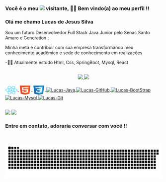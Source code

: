 ### Você é o meu ![](https://visitor-badge.glitch.me/badge?page_id=LucasJesus17.LucasJesus17) visitante, 🎉🎉 Bem vindo(a) ao meu perfil !!

### Olá me chamo Lucas de Jesus Silva
 
Sou um futuro Desenvolvedor Full Stack Java Junior pelo Senac Santo Amaro e Generation ; 
 
Minha meta é contribuir com sua empresa transformando meu conhecimento acadêmico e sede de conhecimento em realizações

 -👨‍🎓 Atualmente estudo Html, Css, SpringBoot, Mysql, React

 ##

<div align="center">
  <a href="https://github.com/LucasJesus17">
  <img height="180em" src="https://github-readme-stats.vercel.app/api?username=LucasJesus17&show_icons=true&theme=tokyonight&include_all_commits=true&count_private=true"/>
  <img height="180em" src="https://github-readme-stats.vercel.app/api/top-langs/?username=LucasJesus17&layout=compact&langs_count=7&theme=tokyonight"/>
</div>
  
<div style="display: inline_block"><br>
  <img align="center" alt="Lucas-React" height="30" width="40" src="https://raw.githubusercontent.com/devicons/devicon/master/icons/react/react-original.svg">
  <img align="center" alt="Lucas-HTML" height="30" width="40" src="https://raw.githubusercontent.com/devicons/devicon/master/icons/html5/html5-original.svg">
  <img align="center" alt="Lucas-CSS" height="30" width="40" src="https://raw.githubusercontent.com/devicons/devicon/master/icons/css3/css3-original.svg">
  <img align="center" alt="Lucas-Java" src="https://img.shields.io/badge/Java-ED8B00?style=for-the-badge&logo=java&logoColor=white">
  <img align="center" alt="Lucas-GitHub" src="https://img.shields.io/badge/GitHub-100000?style=for-the-badge&logo=github&logoColor=white">
  <img align="center" alt="Lucas-BootStrap" src="https://img.shields.io/badge/Bootstrap-563D7C?style=for-the-badge&logo=bootstrap&logoColor=white">
  <img align="center" alt="Lucas-Mysql"  src="https://img.shields.io/badge/MySQL-00000F?style=for-the-badge&logo=mysql&logoColor=whit">
  <img align="center" alt="Lucas-Git" src="https://img.shields.io/badge/Git-E34F26?style=for-the-badge&logo=git&logoColor=whit">
 
 </div>

  ##
  
<div>
    <a href="https://www.linkedin.com/in/lucas-silva-7a5b85219/" target="_blank"><img src="https://img.shields.io/badge/-LinkedIn-%230077B5?style=for-the-           badge&logo=linkedin&logoColor=white" target="_blank"></a>
  <a href = "mailto:Lucas.silvaj2001@gmail.com"><img src="https://img.shields.io/badge/Gmail-D14836?style=for-the-badge&logo=gmail&logoColor=white" target="_blank"></a>
 
 ### Entre em contato, adoraria conversar com você !!
 
  </br>
  
  ![Snake animation](https://github.com/LucasJesus17/LucasJesus17/blob/output/github-contribution-grid-snake.svg)
</div>
